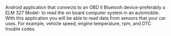 Android application that connects to an OBD II Bluetooh device-preferably a ELM 327 Model- to read the on board
computer system in an automobile. With this application you
will be able to read data from sensors that your car uses. For example, vehicle speed, engine temperature, rpm, and DTC trouble codes.